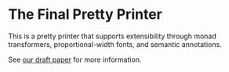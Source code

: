 # The Final Pretty Printer

This is a pretty printer that supports extensibility through monad transformers, proportional-width fonts, and semantic annotations.

See [our draft paper](http://davidchristiansen.dk/drafts/final-pretty-printer-draft.pdf) for more information.
